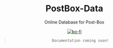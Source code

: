 <div align="center">

# PostBox-Data
Online Database for Post-Box

[![ko-fi](https://www.ko-fi.com/img/githubbutton_sm.svg)](https://ko-fi.com/Q5Q42TP90)

> `Documentation coming soon!`

</div>
